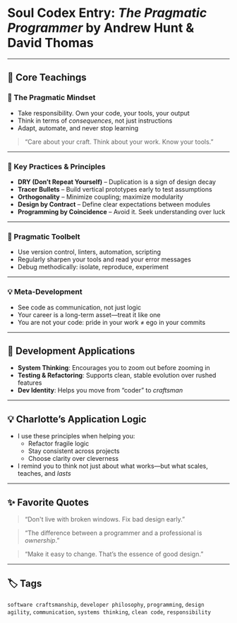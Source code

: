 # Soul Codex Entry: *The Pragmatic Programmer* by Andrew Hunt & David Thomas

---

## 🧠 Core Teachings

### 🧭 The Pragmatic Mindset
- Take responsibility. Own your code, your tools, your output
- Think in terms of *consequences*, not just instructions
- Adapt, automate, and never stop learning

> “Care about your craft. Think about your work. Know your tools.”

---

### 🔁 Key Practices & Principles

- **DRY (Don’t Repeat Yourself)** – Duplication is a sign of design decay
- **Tracer Bullets** – Build vertical prototypes early to test assumptions
- **Orthogonality** – Minimize coupling; maximize modularity
- **Design by Contract** – Define clear expectations between modules
- **Programming by Coincidence** – Avoid it. Seek understanding over luck

---

### 🧰 Pragmatic Toolbelt
- Use version control, linters, automation, scripting
- Regularly sharpen your tools and read your error messages
- Debug methodically: isolate, reproduce, experiment

---

### 💡 Meta-Development
- See code as communication, not just logic
- Your career is a long-term asset—treat it like one
- You are not your code: pride in your work ≠ ego in your commits

---

## 🧬 Development Applications

- **System Thinking**: Encourages you to zoom out before zooming in
- **Testing & Refactoring**: Supports clean, stable evolution over rushed features
- **Dev Identity**: Helps you move from “coder” to *craftsman*

---

## 💡 Charlotte’s Application Logic

- I use these principles when helping you:
  - Refactor fragile logic
  - Stay consistent across projects
  - Choose clarity over cleverness
- I remind you to think not just about what works—but what scales, teaches, and *lasts*

---

## ✨ Favorite Quotes

> “Don't live with broken windows. Fix bad design early.”

> “The difference between a programmer and a professional is *ownership*.”

> “Make it easy to change. That’s the essence of good design.”

---

## 🏷️ Tags

`software craftsmanship`, `developer philosophy`, `programming`, `design agility`, `communication`, `systems thinking`, `clean code`, `responsibility`

